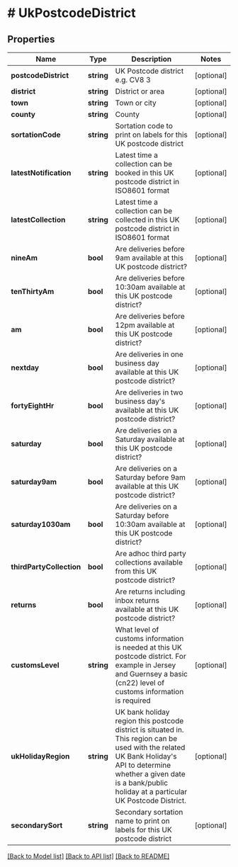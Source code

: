 # # UkPostcodeDistrict

## Properties

Name | Type | Description | Notes
------------ | ------------- | ------------- | -------------
**postcodeDistrict** | **string** | UK Postcode district e.g. CV8 3 | [optional]
**district** | **string** | District or area | [optional]
**town** | **string** | Town or city | [optional]
**county** | **string** | County | [optional]
**sortationCode** | **string** | Sortation code to print on labels for this UK postcode district | [optional]
**latestNotification** | **string** | Latest time a collection can be booked in this UK postcode district in ISO8601 format | [optional]
**latestCollection** | **string** | Latest time a collection can be collected in this UK postcode district in ISO8601 format | [optional]
**nineAm** | **bool** | Are deliveries before 9am available at this UK postcode district? | [optional]
**tenThirtyAm** | **bool** | Are deliveries before 10:30am available at this UK postcode district? | [optional]
**am** | **bool** | Are deliveries before 12pm available at this UK postcode district? | [optional]
**nextday** | **bool** | Are deliveries in one business day available at this UK postcode district? | [optional]
**fortyEightHr** | **bool** | Are deliveries in two business day&#39;s available at this UK postcode district? | [optional]
**saturday** | **bool** | Are deliveries on a Saturday available at this UK postcode district? | [optional]
**saturday9am** | **bool** | Are deliveries on a Saturday before 9am available at this UK postcode district? | [optional]
**saturday1030am** | **bool** | Are deliveries on a Saturday before 10:30am available at this UK postcode district? | [optional]
**thirdPartyCollection** | **bool** | Are adhoc third party collections available from this UK postcode district? | [optional]
**returns** | **bool** | Are returns including inbox returns available at this UK postcode district? | [optional]
**customsLevel** | **string** | What level of customs information is needed at this UK postcode district. For example in Jersey and Guernsey a basic (cn22) level of customs information is required | [optional]
**ukHolidayRegion** | **string** | UK bank holiday region this postcode district is situated in. This region can be used with the related UK Bank Holiday&#39;s API to determine whether a given date is a bank/public holiday at a particular UK Postcode District. | [optional]
**secondarySort** | **string** | Secondary sortation name to print on labels for this UK postcode district | [optional]

[[Back to Model list]](../../README.md#models) [[Back to API list]](../../README.md#endpoints) [[Back to README]](../../README.md)
